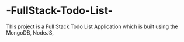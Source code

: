 # -FullStack-Todo-List-
This project is a Full Stack Todo List Application which is built using the MongoDB, NodeJS, 
